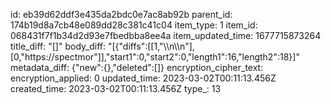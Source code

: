 id: eb39d62ddf3e435da2bdc0e7ac8ab92b
parent_id: 174b19d8a7cb48e089dd28c381c41c04
item_type: 1
item_id: 068431f7f1b34d2d93e7fbedbba8ee4a
item_updated_time: 1677715873264
title_diff: "[]"
body_diff: "[{\"diffs\":[[1,\"\\\n\\\n\"],[0,\"https://spectmor\"]],\"start1\":0,\"start2\":0,\"length1\":16,\"length2\":18}]"
metadata_diff: {"new":{},"deleted":[]}
encryption_cipher_text: 
encryption_applied: 0
updated_time: 2023-03-02T00:11:13.456Z
created_time: 2023-03-02T00:11:13.456Z
type_: 13
